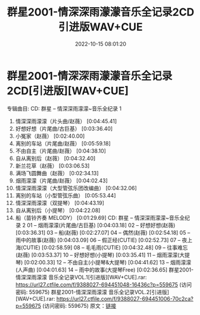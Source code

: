 ﻿---
title: 群星2001-情深深雨濛濛音乐全记录2CD引进版WAV+CUE
date: 2022-10-15 08:01:20
categories: WAV车载音乐、镜像
tags: 华语中文
---
# 群星2001-情深深雨濛濛音乐全记录2CD[引进版][WAV+CUE]

专辑曲目:
CD: 群星 – 情深深雨濛濛~音乐全纪录 1
01. 情深深雨濛濛（片头曲/赵薇） [0:04:45.41]
02. 好想好想（片尾曲/古巨基） [0:03:36.40]
03. 小冤家（赵薇） [0:02:40.00]
04. 离别的车站（片尾曲/赵薇） [0:05:59.18]
05. 不由自主（片尾曲/赵薇） [0:04:38.10]
06. 自从离别后（赵薇） [0:04:32.40]
07. 新兰花草（赵薇） [0:03:06.53]
08. 满场飞圆舞曲（赵薇） [0:02:34.13]
09. 烟雨濛濛（片尾曲/赵薇） [0:04:02.43]
10. 情深深雨濛濛（大型管弦乐团改编曲） [0:04:32.06]
11. 离别的车站（小型管弦乐曲） [0:05:53.44]
12. 情深深雨濛濛（双提琴） [0:04:43.19]
13. 自从离别后（小提琴） [0:04:22.08]
14. 船（苗铃齐奏 MELODY） [0:01:29.69]
CD: 群星 – 情深深雨濛濛~音乐全纪录 2
01 – 烟雨濛濛(片尾曲/古巨基) [0:04:03.18]
02 – 好想好想(赵薇) [0:03:36.31]
03 – 船(赵薇) [0:02:27.07]
04 – 偶然(赵薇) [0:02:54.18]
05 – 雨中的故事(赵薇) [0:04:03.09]
06 – 假正经(CUTIE) [0:02:52.73]
07 – 夜上海(CUTIE) [0:02:58.59]
08 – 毛毛雨(CUTIE) [0:04:32.48]
09 – 往事难忘(赵薇) [0:03:53.37]
10 – 好想好想(小提琴) [0:03:35.41]
11 – 烟雨濛濛(大提琴) [0:02:00.33]
12 – 不由自主(小提琴&大提琴) [0:04:41.62]
13 – 烟雨濛濛(人声曲) [0:04:01.63]
14 – 雨中的故事(大提琴Free) [0:02:36.65]
群星2001-情深深雨濛濛 音乐全记录VOL.1[引进版][WAV+CUE].rar: https://url27.ctfile.com/f/9388027-694451048-16436c?p=559675
(访问密码: 559675)
群星2001-情深深雨濛濛 音乐全记录VOL.2[引进版][WAV+CUE].rar: https://url27.ctfile.com/f/9388027-694451006-70c2ca?p=559675
(访问密码: 559675)
原文：[链接](https://blog.sina.com.cn/s/blog_1647c7e7601030zw1.html)